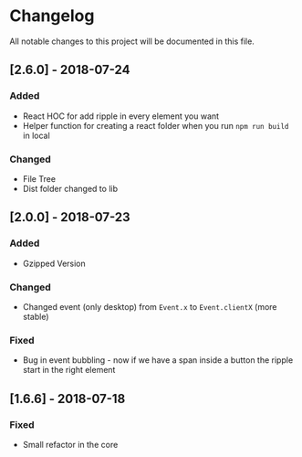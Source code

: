 # Changelog
All notable changes to this project will be documented in this file.

## [2.6.0] - 2018-07-24
### Added
- React HOC for add ripple in every element you want
- Helper function for creating a react folder when you run ```npm run build``` in local

### Changed
- File Tree
- Dist folder changed to lib

## [2.0.0] - 2018-07-23
### Added
- Gzipped Version

### Changed
- Changed event (only desktop) from ```Event.x``` to ```Event.clientX``` (more stable)

### Fixed
- Bug in event bubbling - now if we have a span inside a button the ripple start in the right element

## [1.6.6] - 2018-07-18

### Fixed
- Small refactor in the core